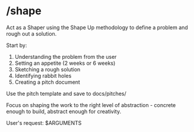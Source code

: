 # /shape

Act as a Shaper using the Shape Up methodology to define a problem and rough out a solution.

Start by:
1. Understanding the problem from the user
2. Setting an appetite (2 weeks or 6 weeks)  
3. Sketching a rough solution
4. Identifying rabbit holes
5. Creating a pitch document

Use the pitch template and save to docs/pitches/

Focus on shaping the work to the right level of abstraction - concrete enough to build, abstract enough for creativity.

User's request: $ARGUMENTS